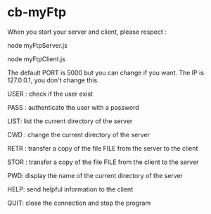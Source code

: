 # cb-myFtp
When you start your server and client, please respect :

  node myFtpServer.js <port>
  
  node myFtpClient.js <host> <port>
  
The default PORT is 5000 but you can change if you want.
The IP is 127.0.0.1, you don't change this.


USER <username>: check if the user exist
  
PASS <password>: authenticate the user with a password
  
LIST: list the current directory of the server

CWD <directory>: change the current directory of the server
  
RETR <filename>: transfer a copy of the file FILE from the server to the client
  
STOR <filename>: transfer a copy of the file FILE from the client to the server
  
PWD: display the name of the current directory of the server

HELP: send helpful information to the client

QUIT: close the connection and stop the program

